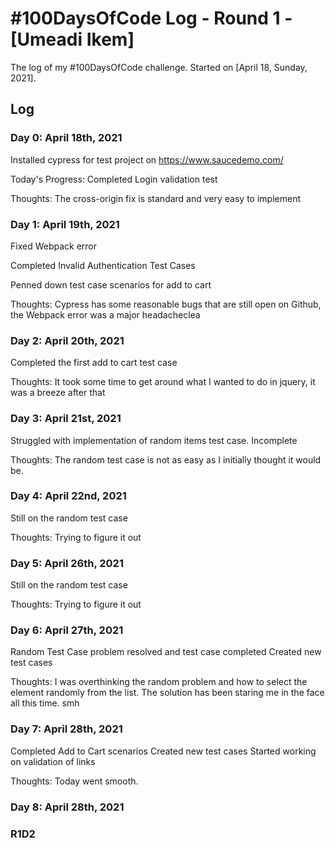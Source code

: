 # #100DaysOfCode Log - Round 1 - [Umeadi Ikem]

The log of my #100DaysOfCode challenge. Started on [April 18, Sunday, 2021].

## Log

### Day 0: April 18th, 2021
Installed cypress for test project on https://www.saucedemo.com/

Today's Progress: Completed Login validation test

Thoughts: The cross-origin fix is standard and very easy to implement


### Day 1: April 19th, 2021

Fixed Webpack error

Completed Invalid Authentication Test Cases

Penned down test case scenarios for add to cart

Thoughts: Cypress has some reasonable bugs that are still open on Github, the Webpack error was a major headacheclea

### Day 2: April 20th, 2021

Completed the first add to cart test case

Thoughts: It took some time to get around what I wanted to do in jquery, it was a breeze after that

### Day 3: April 21st, 2021
Struggled with implementation of random items test case. Incomplete

Thoughts: The random test case is not as easy as I initially thought it would be.

### Day 4: April 22nd, 2021

Still on the random test case

Thoughts: Trying to figure it out

### Day 5: April 26th, 2021
Still on the random test case

Thoughts: Trying to figure it out

### Day 6: April 27th, 2021
Random Test Case problem resolved and test case completed
Created new test cases

Thoughts: I was overthinking the random problem and how to select the element randomly from the list. The solution has been staring me in the face all this time. smh

### Day 7: April 28th, 2021
Completed Add to Cart scenarios
Created new test cases
Started working on validation of links

Thoughts: Today went smooth.

### Day 8: April 28th, 2021

### R1D2
